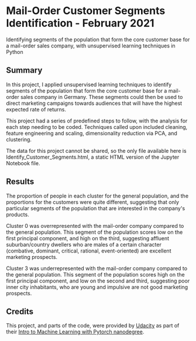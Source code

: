 # Mail-Order Customer Segments Identification - February 2021

Identifying segments of the population that form the core customer base for a mail-order sales company, with unsupervised learning techniques in Python

## Summary

In this project, I applied unsupervised learning techniques to identify segments of the population that form the core customer base for a mail-order sales company in Germany. These segments could then be used to direct marketing campaigns towards audiences that will have the highest expected rate of returns.

This project had a series of predefined steps to follow, with the analysis for each step needing to be coded. Techniques called upon included cleaning, feature engineering and scaling, dimensionality reduction via PCA, and clustering.

The data for this project cannot be shared, so the only file available here is Identify_Customer_Segments.html, a static HTML version of the Jupyter Notebook file.

## Results

The proportion of people in each cluster for the general population, and the proportions for the customers were quite different, suggesting that only particular segments of the population that are interested in the company's products.

Cluster 0 was overrepresented with the mail-order company compared to the general population. This segment of the population scores low on the first principal component, and high on the third, suggesting affluent suburban/country dwellers who are males of a certain character (combative, dominant, critical, rational, event-oriented) are excellent marketing prospects.

Cluster 3 was underrepresented with the mail-order company compared to the general population. This segment of the population scores high on the first principal component, and low on the second and third, suggesting poor inner city inhabitants, who are young and impulsive are not good marketing prospects.

## Credits

This project, and parts of the code, were provided by [Udacity](https://www.udacity.com) as part of their [Intro to Machine Learning with Pytorch nanodegree](https://www.udacity.com/course/intro-to-machine-learning-nanodegree--nd229).
